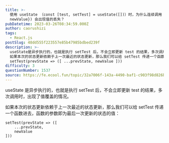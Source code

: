 ```yaml
---
title: >-
  使用 useState （const [test, setTest] = useState([])）时，为什么连续调用 setTest({...test,
  newValue}) 会出现值的丢失？
pubDatetime: 2023-03-26T08:34:59.000Z
author: caorushizi
tags:
  - React.js
postSlug: 48dd555f223557e85b47985bdbed239f
description: >-
  useState是异步执行的，也就是执行 setTest 后，不会立即更新 test 的结果，多次调用时，出现了值覆盖的情况。
  如果本次的状态更新依赖于上一次最近的状态更新，那么我们可以给 setTest 传递一个函数进去，函数的参数即为最后一次更新的状态的值：
  setTest(prevState => ([ ...prevState, newValue ]))
difficulty: 3
questionNumber: 1537
source: https://fe.ecool.fun/topic/32a7006f-143a-4490-baf1-c903f98d826b
---
```


useState 是异步执行的，也就是执行 setTest 后，不会立即更新 test 的结果，多次调用时，出现了值覆盖的情况。

如果本次的状态更新依赖于上一次最近的状态更新，那么我们可以给 setTest 传递一个函数进去，函数的参数即为最后一次更新的状态的值：

```react
setTest(prevState => ([
	...prevState,
    newValue
]))
```
